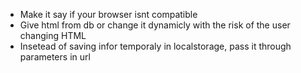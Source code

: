- Make it say if your browser isnt compatible
- Give html from db or change it dynamicly with the risk of the user changing HTML
- Insetead of saving infor temporaly in localstorage, pass it through parameters in url
